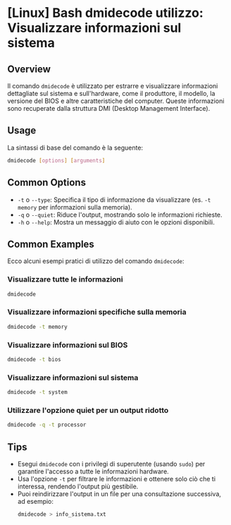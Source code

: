 # [Linux] Bash dmidecode utilizzo: Visualizzare informazioni sul sistema

## Overview
Il comando `dmidecode` è utilizzato per estrarre e visualizzare informazioni dettagliate sul sistema e sull'hardware, come il produttore, il modello, la versione del BIOS e altre caratteristiche del computer. Queste informazioni sono recuperate dalla struttura DMI (Desktop Management Interface).

## Usage
La sintassi di base del comando è la seguente:

```bash
dmidecode [options] [arguments]
```

## Common Options
- `-t` o `--type`: Specifica il tipo di informazione da visualizzare (es. `-t memory` per informazioni sulla memoria).
- `-q` o `--quiet`: Riduce l'output, mostrando solo le informazioni richieste.
- `-h` o `--help`: Mostra un messaggio di aiuto con le opzioni disponibili.

## Common Examples
Ecco alcuni esempi pratici di utilizzo del comando `dmidecode`:

### Visualizzare tutte le informazioni
```bash
dmidecode
```

### Visualizzare informazioni specifiche sulla memoria
```bash
dmidecode -t memory
```

### Visualizzare informazioni sul BIOS
```bash
dmidecode -t bios
```

### Visualizzare informazioni sul sistema
```bash
dmidecode -t system
```

### Utilizzare l'opzione quiet per un output ridotto
```bash
dmidecode -q -t processor
```

## Tips
- Esegui `dmidecode` con i privilegi di superutente (usando `sudo`) per garantire l'accesso a tutte le informazioni hardware.
- Usa l'opzione `-t` per filtrare le informazioni e ottenere solo ciò che ti interessa, rendendo l'output più gestibile.
- Puoi reindirizzare l'output in un file per una consultazione successiva, ad esempio: 
  ```bash
  dmidecode > info_sistema.txt
  ```